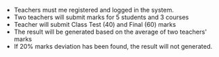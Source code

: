 - Teachers must me registered and logged in the system. 
- Two teachers will submit marks for 5 students and 3 courses
- Teacher will submit Class Test (40) and Final (60) marks
- The result will be generated based on the average of two teachers' marks
- If 20% marks deviation has been found, the result will not generated.
